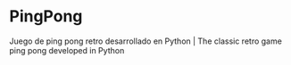 # PingPong
Juego de ping pong retro desarrollado en Python | The classic retro game ping pong developed in Python

